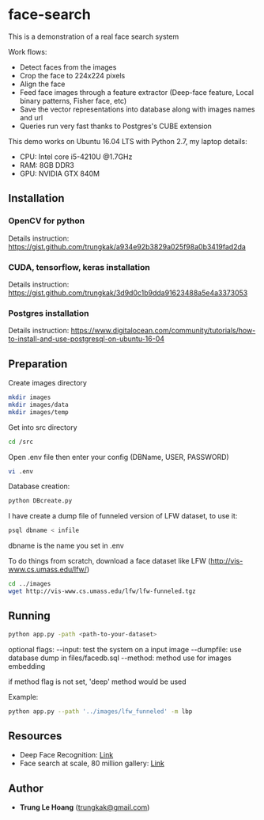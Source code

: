 # face-search
This is a demonstration of a real face search system

Work flows:
* Detect faces from the images
* Crop the face to 224x224 pixels
* Align the face
* Feed face images through a feature extractor (Deep-face feature, Local binary patterns, Fisher face, etc)
* Save the vector representations into database along with images names and url
* Queries run very fast thanks to Postgres's CUBE extension

This demo works on Ubuntu 16.04 LTS with Python 2.7, my laptop details:
* CPU: Intel core i5-4210U @1.7GHz
* RAM: 8GB DDR3
* GPU: NVIDIA GTX 840M

## Installation 
### OpenCV for python
Details instruction: https://gist.github.com/trungkak/a934e92b3829a025f98a0b3419fad2da

### CUDA, tensorflow, keras installation
Details instruction: https://gist.github.com/trungkak/3d9d0c1b9dda91623488a5e4a3373053

### Postgres installation
Details instruction: https://www.digitalocean.com/community/tutorials/how-to-install-and-use-postgresql-on-ubuntu-16-04


## Preparation
Create images directory
```bash
mkdir images
mkdir images/data
mkdir images/temp
```
Get into src directory
```bash
cd /src
```
Open .env file then enter your config (DBName, USER, PASSWORD)
```bash
vi .env
```
Database creation:
```bash
python DBcreate.py
```

I have create a dump file of funneled version of LFW dataset, to use it:
```bash
psql dbname < infile
```
dbname is the name you set in .env

To do things from scratch, download a face dataset like LFW (http://vis-www.cs.umass.edu/lfw/)

```bash
cd ../images
wget http://vis-www.cs.umass.edu/lfw/lfw-funneled.tgz
```

## Running

```bash
python app.py -path <path-to-your-dataset>
```
optional flags:
--input: test the system on a input image
--dumpfile: use database dump in files/facedb.sql
--method: method use for images embedding

if method flag is not set, 'deep' method would be used

Example:
```bash
python app.py --path '../images/lfw_funneled' -m lbp
```


## Resources
* Deep Face Recognition: [Link](https://www.robots.ox.ac.uk/~vgg/publications/2015/Parkhi15/parkhi15.pdf)
* Face search at scale, 80 million gallery: [Link](https://arxiv.org/abs/1507.07242)

## Author
* **Trung Le Hoang** (trungkak@gmail.com)


